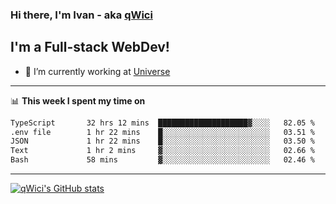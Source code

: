 ### Hi there, I'm Ivan - aka [qWici][website]

## I'm a Full-stack WebDev!
- 🔭 I’m currently working at [Universe][universe]

---

📊 **This week I spent my time on**
<!--START_SECTION:waka-->

```txt
TypeScript       32 hrs 12 mins  ████████████████████▓░░░░   82.05 %
.env file        1 hr 22 mins    █░░░░░░░░░░░░░░░░░░░░░░░░   03.51 %
JSON             1 hr 22 mins    █░░░░░░░░░░░░░░░░░░░░░░░░   03.50 %
Text             1 hr 2 mins     ▓░░░░░░░░░░░░░░░░░░░░░░░░   02.66 %
Bash             58 mins         ▓░░░░░░░░░░░░░░░░░░░░░░░░   02.46 %
```

<!--END_SECTION:waka-->

---

[![qWici's GitHub stats](https://github-readme-stats.vercel.app/api?username=qWici)](https://github.com/qWici/github-readme-stats)

[website]: https://devkucher.com
[twitter]: https://twitter.com/KucherDev
[linkedin]: https://www.linkedin.com/in/ivankucher
[universe]: https://universeapps.limited
